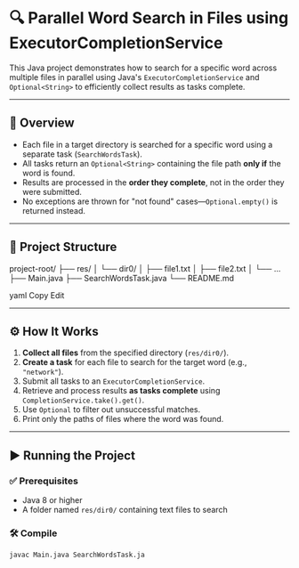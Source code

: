 # 🔍 Parallel Word Search in Files using ExecutorCompletionService

This Java project demonstrates how to search for a specific word across multiple files in parallel using Java's `ExecutorCompletionService` and `Optional<String>` to efficiently collect results as tasks complete.

---

## 📌 Overview

- Each file in a target directory is searched for a specific word using a separate task (`SearchWordsTask`).
- All tasks return an `Optional<String>` containing the file path **only if** the word is found.
- Results are processed in the **order they complete**, not in the order they were submitted.
- No exceptions are thrown for "not found" cases—`Optional.empty()` is returned instead.

---

## 📁 Project Structure

project-root/
├── res/
│ └── dir0/
│ ├── file1.txt
│ ├── file2.txt
│ └── ...
├── Main.java
├── SearchWordsTask.java
└── README.md

yaml
Copy
Edit

---

## ⚙️ How It Works

1. **Collect all files** from the specified directory (`res/dir0/`).
2. **Create a task** for each file to search for the target word (e.g., `"network"`).
3. Submit all tasks to an `ExecutorCompletionService`.
4. Retrieve and process results **as tasks complete** using `CompletionService.take().get()`.
5. Use `Optional` to filter out unsuccessful matches.
6. Print only the paths of files where the word was found.

---

## ▶️ Running the Project

### ✅ Prerequisites

- Java 8 or higher
- A folder named `res/dir0/` containing text files to search

### 🛠️ Compile

```bash
javac Main.java SearchWordsTask.ja
